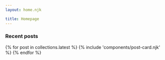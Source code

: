 ```yaml
---
layout: home.njk

title: Homepage
---
```


### Recent posts

{% for post in collections.latest %}
{% include 'components/post-card.njk' %}
{% endfor %}
